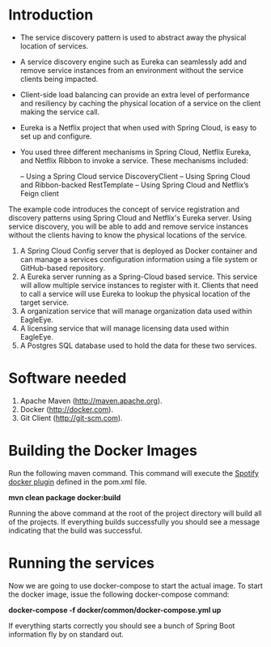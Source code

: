 # Introduction

- The service discovery pattern is used to abstract away the physical location of services.

- A service discovery engine such as Eureka can seamlessly add and remove service instances from an environment without the
  service clients being impacted.

- Client-side load balancing can provide an extra level of performance and resiliency by caching the physical location
  of a service on the client making the service call.

- Eureka is a Netflix project that when used with Spring Cloud, is easy to set up
  and configure.

- You used three different mechanisms in Spring Cloud, Netflix Eureka, and Netflix Ribbon to invoke a service.
  These mechanisms included:

  – Using a Spring Cloud service DiscoveryClient
  – Using Spring Cloud and Ribbon-backed RestTemplate
  – Using Spring Cloud and Netflix’s Feign client


The example code introduces the concept of service registration and discovery patterns using Spring Cloud and Netflix's Eureka server.  Using service discovery, you will be able to add and remove service instances without the clients having to know the physical locations of the service.


1.  A Spring Cloud Config server that is deployed as Docker container and can manage a services configuration information using a file system or GitHub-based repository.
2.  A Eureka server running as a Spring-Cloud based service.  This service will allow multiple service instances to register with it.  Clients that need to call a service will use Eureka to lookup the physical location of the target service.
3.  A organization service that will manage organization data used within EagleEye.
4.  A licensing service that will manage licensing data used within EagleEye.
5.  A Postgres SQL database used to hold the data for these two services.

# Software needed
1.	Apache Maven (http://maven.apache.org). 
2.	Docker (http://docker.com). 
3.	Git Client (http://git-scm.com).


# Building the Docker Images 

Run the following maven command.  This command will execute the [Spotify docker plugin](https://github.com/spotify/docker-maven-plugin) defined in the pom.xml file.  

   **mvn clean package docker:build**

Running the above command at the root of the project directory will build all of the projects.  If everything builds successfully you should see a message indicating that the build was successful.

# Running the services 

Now we are going to use docker-compose to start the actual image.  To start the docker image, issue the following docker-compose command:

   **docker-compose -f docker/common/docker-compose.yml up**

If everything starts correctly you should see a bunch of Spring Boot information fly by on standard out. 
